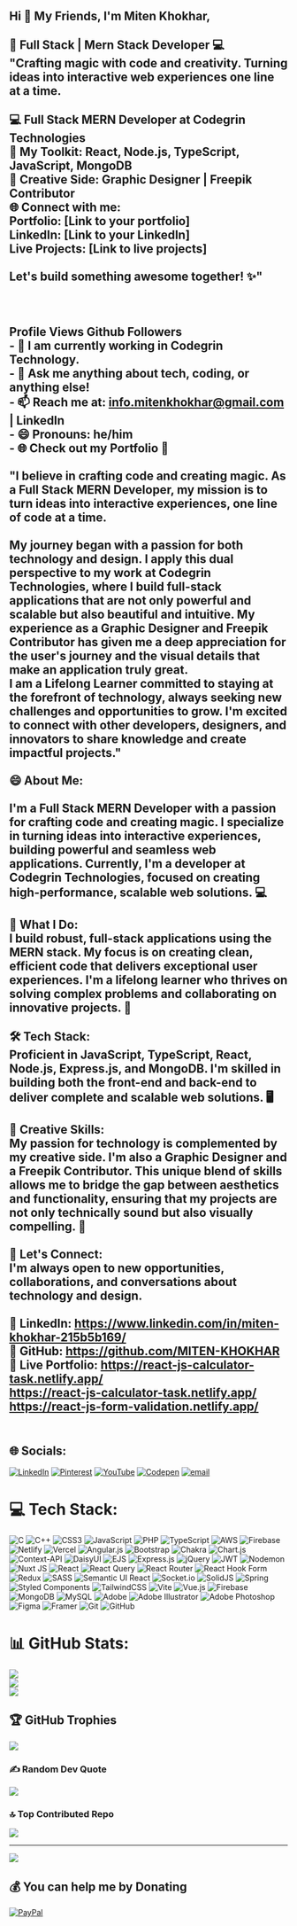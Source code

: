## Hi 👋 My Friends, I'm Miten Khokhar,<br><br>🚀 Full Stack | Mern Stack Developer 💻<br>"Crafting magic with code and creativity. Turning ideas into interactive web experiences one line at a time.<br><br>💻 Full Stack MERN Developer at Codegrin Technologies<br>🚀 My Toolkit: React, Node.js, TypeScript, JavaScript, MongoDB<br>🎨 Creative Side: Graphic Designer | Freepik Contributor<br>🌐 Connect with me:<br>Portfolio: [Link to your portfolio]<br>LinkedIn: [Link to your LinkedIn]<br>Live Projects: [Link to live projects]<br><br>Let's build something awesome together! ✨"<br><br><br><br>Profile Views Github Followers<br>- 🔭 I am currently working in Codegrin Technology.<br>- 💬 Ask me anything about tech, coding, or anything else!<br>- 📫 Reach me at: info.mitenkhokhar@gmail.com | LinkedIn<br>- 😄 Pronouns: he/him<br>- 🌐 Check out my Portfolio 🌟<br><br>"I believe in crafting code and creating magic. As a Full Stack MERN Developer, my mission is to turn ideas into interactive experiences, one line of code at a time.<br><br>My journey began with a passion for both technology and design. I apply this dual perspective to my work at Codegrin Technologies, where I build full-stack applications that are not only powerful and scalable but also beautiful and intuitive. My experience as a Graphic Designer and Freepik Contributor has given me a deep appreciation for the user's journey and the visual details that make an application truly great.<br>I am a Lifelong Learner committed to staying at the forefront of technology, always seeking new challenges and opportunities to grow. I'm excited to connect with other developers, designers, and innovators to share knowledge and create impactful projects."<br><br> 😄 About Me:<br><br>I'm a Full Stack MERN Developer with a passion for crafting code and creating magic. I specialize in turning ideas into interactive experiences, building powerful and seamless web applications. Currently, I'm a developer at Codegrin Technologies, focused on creating high-performance, scalable web solutions. 💻<br><br>🔭 What I Do:<br>I build robust, full-stack applications using the MERN stack. My focus is on creating clean, efficient code that delivers exceptional user experiences. I'm a lifelong learner who thrives on solving complex problems and collaborating on innovative projects. 🚀<br><br>🛠️ Tech Stack:<br>Proficient in JavaScript, TypeScript, React, Node.js, Express.js, and MongoDB. I'm skilled in building both the front-end and back-end to deliver complete and scalable web solutions. 🖥️<br><br>🎨 Creative Skills:<br>My passion for technology is complemented by my creative side. I'm also a Graphic Designer and a Freepik Contributor. This unique blend of skills allows me to bridge the gap between aesthetics and functionality, ensuring that my projects are not only technically sound but also visually compelling. 🌟<br><br>🤝 Let's Connect:<br>I'm always open to new opportunities, collaborations, and conversations about technology and design.<br><br>🔗 LinkedIn: https://www.linkedin.com/in/miten-khokhar-215b5b169/<br>🔗 GitHub: https://github.com/MITEN-KHOKHAR<br>🔗 Live Portfolio: https://react-js-calculator-task.netlify.app/<br>https://react-js-calculator-task.netlify.app/<br>https://react-js-form-validation.netlify.app/ <br><br>



## 🌐 Socials:
[![LinkedIn](https://img.shields.io/badge/LinkedIn-%230077B5.svg?logo=linkedin&logoColor=white)](https://linkedin.com/in/miten-khokhar-215b5b169) [![Pinterest](https://img.shields.io/badge/Pinterest-%23E60023.svg?logo=Pinterest&logoColor=white)](https://pinterest.com/mitenkhokhar) [![YouTube](https://img.shields.io/badge/YouTube-%23FF0000.svg?logo=YouTube&logoColor=white)](https://youtube.com/@coding-with-miten) [![Codepen](https://img.shields.io/badge/Codepen-000000?logo=codepen&logoColor=white)](https://codepen.io/coding-with-miten) [![email](https://img.shields.io/badge/Email-D14836?logo=gmail&logoColor=white)](mailto:info.mitenkhokhar@gmail.com) 

# 💻 Tech Stack:
![C](https://img.shields.io/badge/c-%2300599C.svg?style=for-the-badge&logo=c&logoColor=white) ![C++](https://img.shields.io/badge/c++-%2300599C.svg?style=for-the-badge&logo=c%2B%2B&logoColor=white) ![CSS3](https://img.shields.io/badge/css3-%231572B6.svg?style=for-the-badge&logo=css3&logoColor=white) ![JavaScript](https://img.shields.io/badge/javascript-%23323330.svg?style=for-the-badge&logo=javascript&logoColor=%23F7DF1E) ![PHP](https://img.shields.io/badge/php-%23777BB4.svg?style=for-the-badge&logo=php&logoColor=white) ![TypeScript](https://img.shields.io/badge/typescript-%23007ACC.svg?style=for-the-badge&logo=typescript&logoColor=white) ![AWS](https://img.shields.io/badge/AWS-%23FF9900.svg?style=for-the-badge&logo=amazon-aws&logoColor=white) ![Firebase](https://img.shields.io/badge/firebase-%23039BE5.svg?style=for-the-badge&logo=firebase) ![Netlify](https://img.shields.io/badge/netlify-%23000000.svg?style=for-the-badge&logo=netlify&logoColor=#00C7B7) ![Vercel](https://img.shields.io/badge/vercel-%23000000.svg?style=for-the-badge&logo=vercel&logoColor=white) ![Angular.js](https://img.shields.io/badge/angular.js-%23E23237.svg?style=for-the-badge&logo=angularjs&logoColor=white) ![Bootstrap](https://img.shields.io/badge/bootstrap-%238511FA.svg?style=for-the-badge&logo=bootstrap&logoColor=white) ![Chakra](https://img.shields.io/badge/chakra-%234ED1C5.svg?style=for-the-badge&logo=chakraui&logoColor=white) ![Chart.js](https://img.shields.io/badge/chart.js-F5788D.svg?style=for-the-badge&logo=chart.js&logoColor=white) ![Context-API](https://img.shields.io/badge/Context--Api-000000?style=for-the-badge&logo=react) ![DaisyUI](https://img.shields.io/badge/daisyui-5A0EF8?style=for-the-badge&logo=daisyui&logoColor=white) ![EJS](https://img.shields.io/badge/ejs-%23B4CA65.svg?style=for-the-badge&logo=ejs&logoColor=black) ![Express.js](https://img.shields.io/badge/express.js-%23404d59.svg?style=for-the-badge&logo=express&logoColor=%2361DAFB) ![jQuery](https://img.shields.io/badge/jquery-%230769AD.svg?style=for-the-badge&logo=jquery&logoColor=white) ![JWT](https://img.shields.io/badge/JWT-black?style=for-the-badge&logo=JSON%20web%20tokens) ![Nodemon](https://img.shields.io/badge/NODEMON-%23323330.svg?style=for-the-badge&logo=nodemon&logoColor=%BBDEAD) ![Nuxt JS](https://img.shields.io/badge/Nuxt-002E3B?style=for-the-badge&logo=nuxt.js&logoColor=#00DC82) ![React](https://img.shields.io/badge/react-%2320232a.svg?style=for-the-badge&logo=react&logoColor=%2361DAFB) ![React Query](https://img.shields.io/badge/-React%20Query-FF4154?style=for-the-badge&logo=react%20query&logoColor=white) ![React Router](https://img.shields.io/badge/React_Router-CA4245?style=for-the-badge&logo=react-router&logoColor=white) ![React Hook Form](https://img.shields.io/badge/React%20Hook%20Form-%23EC5990.svg?style=for-the-badge&logo=reacthookform&logoColor=white) ![Redux](https://img.shields.io/badge/redux-%23593d88.svg?style=for-the-badge&logo=redux&logoColor=white) ![SASS](https://img.shields.io/badge/SASS-hotpink.svg?style=for-the-badge&logo=SASS&logoColor=white) ![Semantic UI React](https://img.shields.io/badge/Semantic%20UI%20React-%2335BDB2.svg?style=for-the-badge&logo=SemanticUIReact&logoColor=white) ![Socket.io](https://img.shields.io/badge/Socket.io-black?style=for-the-badge&logo=socket.io&badgeColor=010101) ![SolidJS](https://img.shields.io/badge/SolidJS-2c4f7c?style=for-the-badge&logo=solid&logoColor=c8c9cb) ![Spring](https://img.shields.io/badge/spring-%236DB33F.svg?style=for-the-badge&logo=spring&logoColor=white) ![Styled Components](https://img.shields.io/badge/styled--components-DB7093?style=for-the-badge&logo=styled-components&logoColor=white) ![TailwindCSS](https://img.shields.io/badge/tailwindcss-%2338B2AC.svg?style=for-the-badge&logo=tailwind-css&logoColor=white) ![Vite](https://img.shields.io/badge/vite-%23646CFF.svg?style=for-the-badge&logo=vite&logoColor=white) ![Vue.js](https://img.shields.io/badge/vue.js-%2335495e.svg?style=for-the-badge&logo=vuedotjs&logoColor=%234FC08D) ![Firebase](https://img.shields.io/badge/firebase-a08021?style=for-the-badge&logo=firebase&logoColor=ffcd34) ![MongoDB](https://img.shields.io/badge/MongoDB-%234ea94b.svg?style=for-the-badge&logo=mongodb&logoColor=white) ![MySQL](https://img.shields.io/badge/mysql-4479A1.svg?style=for-the-badge&logo=mysql&logoColor=white) ![Adobe](https://img.shields.io/badge/adobe-%23FF0000.svg?style=for-the-badge&logo=adobe&logoColor=white) ![Adobe Illustrator](https://img.shields.io/badge/adobe%20illustrator-%23FF9A00.svg?style=for-the-badge&logo=adobe%20illustrator&logoColor=white) ![Adobe Photoshop](https://img.shields.io/badge/adobe%20photoshop-%2331A8FF.svg?style=for-the-badge&logo=adobe%20photoshop&logoColor=white) ![Figma](https://img.shields.io/badge/figma-%23F24E1E.svg?style=for-the-badge&logo=figma&logoColor=white) ![Framer](https://img.shields.io/badge/Framer-black?style=for-the-badge&logo=framer&logoColor=blue) ![Git](https://img.shields.io/badge/git-%23F05033.svg?style=for-the-badge&logo=git&logoColor=white) ![GitHub](https://img.shields.io/badge/github-%23121011.svg?style=for-the-badge&logo=github&logoColor=white)
# 📊 GitHub Stats:
![](https://github-readme-stats.vercel.app/api?username=MITEN-KHOKHAR&theme=dark&hide_border=false&include_all_commits=true&count_private=false)<br/>
![](https://nirzak-streak-stats.vercel.app/?user=MITEN-KHOKHAR&theme=dark&hide_border=false)<br/>
![](https://github-readme-stats.vercel.app/api/top-langs/?username=MITEN-KHOKHAR&theme=dark&hide_border=false&include_all_commits=true&count_private=false&layout=compact)

## 🏆 GitHub Trophies
![](https://github-profile-trophy.vercel.app/?username=MITEN-KHOKHAR&theme=dark&no-frame=false&no-bg=true&margin-w=4)

### ✍️ Random Dev Quote
![](https://quotes-github-readme.vercel.app/api?type=horizontal&theme=radical)

### 🔝 Top Contributed Repo
![](https://github-contributor-stats.vercel.app/api?username=MITEN-KHOKHAR&limit=5&theme=dark&combine_all_yearly_contributions=true)

---
[![](https://visitcount.itsvg.in/api?id=MITEN-KHOKHAR&icon=0&color=0)](https://visitcount.itsvg.in)

  ## 💰 You can help me by Donating
  [![PayPal](https://img.shields.io/badge/PayPal-00457C?style=for-the-badge&logo=paypal&logoColor=white)](https://paypal.me/https://www.paypal.com/paypalme/mitenkhokhar11) 
